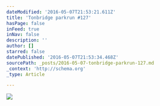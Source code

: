 ```yaml
---
dateModified: '2016-05-07T21:53:21.611Z'
title: 'Tonbridge parkrun #127'
hasPage: false
inFeed: true
inNav: false
description: ''
author: []
starred: false
datePublished: '2016-05-07T21:53:34.468Z'
sourcePath: _posts/2016-05-07-tonbridge-parkrun-127.md
_context: 'http://schema.org'
_type: Article

---
```

![](https://the-grid-user-content.s3-us-west-2.amazonaws.com/2db63b89-94d4-497a-ad81-09715c186397.jpg)